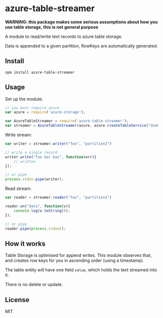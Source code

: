 # azure-table-streamer

__WARNING: this package makes some serious assumptions about how you use table storage, this is not general purpose__

A module to read/write text records to azure table storage. 

Data is appended to a given partition, RowKeys are automatically generated.


## Install

```
npm install azure-table-streamer
```

## Usage

Set up the module:

```js
// you must require azure
var azure = require('azure-storage');

var AzureTableStreamer = require('azure-table-streamer');
var streamer = AzureTableStreamer(azure, azure.createTableService("UseDevelopmentStorage=true"));
```

Write stream:

```js
var writer = streamer.writer("foo", "partition1")

// write a single record
writer.write("foo bar baz", function(err){
	// written
});

// or pipe
process.stdin.pipe(writer);
```

Read stream:

```js
var reader = streamer.reader("foo", "partition1")

reader.on("data", function(x){
	console.log(x.toString());
});

// or pipe
reader.pipe(process.stdout);
```

## How it works

Table Storage is optimised for append writes. This module observes that, and creates row keys for you in ascending order (using a timestamp). 

The table entity will have one field `value`, which holds the text streamed into it.

There is no delete or update.

## License

MIT